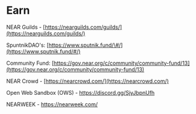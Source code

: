 # Earn

NEAR Guilds - [https://nearguilds.com/guilds/](https://nearguilds.com/guilds/)

SpuntnikDAO's:  [https://www.sputnik.fund/\#/](https://www.sputnik.fund/#/)

Community Fund: [https://gov.near.org/c/community/community-fund/13](https://gov.near.org/c/community/community-fund/13)

NEAR Crowd - [https://nearcrowd.com/](https://nearcrowd.com/)

Open Web Sandbox \(OWS\) - [https://discord.gg/SjyJbpnUfh ](https://discord.gg/SjyJbpnUfh%20)

NEARWEEK - https://nearweek.com/
